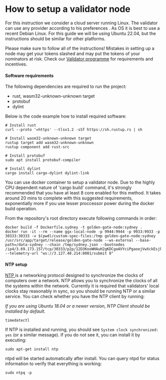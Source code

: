 # How to setup a validator node

For this instruction we consider a cloud server running Linux. The validator can use any provider according to his preferences . As OS it is best to use a recent Debian Linux. For this guide we will be using Ubuntu 22.04, but the instructions should be similar for other platforms.

Please make sure to follow all of the instructions! Mistakes in setting up a node may get your tokens slashed and may put the tokens of your nominators at risk. Check our [Validator programme](../sydney-validator-programme.md) for requirements and incentives.

#### Software requirements

The following dependencies are required to run the project:

* rust, wasm32-unknown-unknown target
* protobuf
* dylint

Below is the code example how to install required software:

```
# Install rust
curl --proto '=https' --tlsv1.2 -sSf https://sh.rustup.rs | sh 

# Install wasm32-unknown-unknown target
rustup target add wasm32-unknown-unknown
rustup component add rust-src

# Install protobuf
sudo apt install protobuf-compiler

# Install dylint
cargo install cargo-dylint dylint-link
```

You can use docker container to setup a validator node. Due to the highly CPU dependent nature of 'cargo build' command, it's strongly recommended that you have at least 8 core enabled for this method. It takes around 20 mins to complete with this suggested requirements, exponentially more if you use lesser proccessor power during the docker build operation.

From the repository's root directory execute following commands in order:

```
docker build -f Dockerfile.sydney -t golden-gate-node:sydney .
docker run -it --rm --name ggx-local-node -p 9944:9944 -p 9933:9933 -p 30333:30333 -v $(pwd)/custom-spec-files:/tmp golden-gate-node:sydney /usr/src/app/target/release/golden-gate-node --ws-external --base-path=/data-sydney --chain /tmp/sydney.json --bootnodes /ip4/3.69.173.157/tcp/30333/p2p/12D3KooWHAuH2gKDCgoAVYciPgaoejVwXckEsjknr8AHHPEfdzgS --telemetry-url "ws://3.127.40.214:8001/submit 0"
```

#### NTP setup&#x20;

[NTP ](../#ntp)is a networking protocol designed to synchronize the clocks of computers over a network. NTP allows you to synchronize the clocks of all the systems within the network. Currently it is required that validators' local clocks stay reasonably in sync, so you should be running NTP or a similar service. You can check whether you have the NTP client by running:

_If you are using Ubuntu 18.04 or a newer version, NTP Client should be installed by default._

```
timedatectl
```

If NTP is installed and running, you should see `System clock synchronized: yes` (or a similar message). If you do not see it, you can install it by executing:

```
sudo apt-get install ntp
```

ntpd will be started automatically after install. You can query ntpd for status information to verify that everything is working:

```
sudo ntpq -p
```

